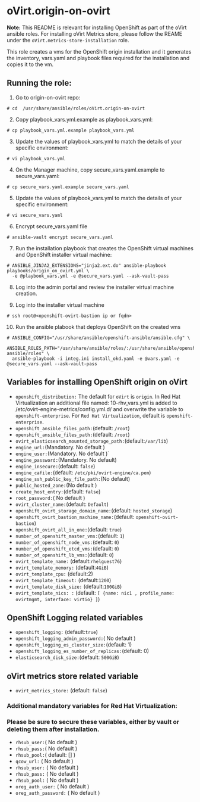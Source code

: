 # oVirt.origin-on-ovirt

**Note:** This README is relevant for installing OpenShift as part of the oVirt
ansible roles. For installing oVirt Metrics store, please follow the REAME under the
`oVirt.metrics-store-installation` role.

This role creates a vms for the OpenShift origin
installation and it generates the inventory, vars.yaml and playbook files
required for the installation and copies it to the vm.

## Running the role:

1. Go to origin-on-ovirt repo:
```
# cd  /usr/share/ansible/roles/oVirt.origin-on-ovirt
```

2. Copy playbook_vars.yml.example as playbook_vars.yml:
```
# cp playbook_vars.yml.example playbook_vars.yml
```
3. Update the values of playbook_vars.yml to match the details of your specific environment:
```
# vi playbook_vars.yml
```

4. On the Manager machine, copy secure_vars.yaml.example to secure_vars.yaml:
```
# cp secure_vars.yaml.example secure_vars.yaml
```

5. Update the values of playbook_vars.yml to match the details of your specific environment:
```
# vi secure_vars.yaml
```

6. Encrypt secure_vars.yaml file
```
# ansible-vault encrypt secure_vars.yaml
```

7. Run the installation playbook that creates the OpenShift virtual machines and OpenShift installer virtual machine:
```
# ANSIBLE_JINJA2_EXTENSIONS="jinja2.ext.do" ansible-playbook playbooks/origin_on_ovirt.yml \
  -e @playbook_vars.yml -e @secure_vars.yaml --ask-vault-pass
```

8. Log into the admin portal and review the installer virtual machine creation.

9. Log into the installer virtual machine
```
# ssh root@<openshift-ovirt-bastion ip or fqdn>
```

10. Run the ansible plabook that deploys OpenShift on the created vms

```
# ANSIBLE_CONFIG="/usr/share/ansible/openshift-ansible/ansible.cfg" \
  ANSIBLE_ROLES_PATH="/usr/share/ansible/roles/:/usr/share/ansible/openshift-ansible/roles" \
  ansible-playbook -i integ.ini install_okd.yaml -e @vars.yaml -e @secure_vars.yaml --ask-vault-pass
```

## Variables for installing OpenShift origin on oVirt

- `openshift_distribution:`
   The default for `oVirt` is `origin`.
   In Red Hat Virtualization an additional file named: 10-rhv_vars.yml
   is added to /etc/ovirt-engine-metrics/config.yml.d/
   and overwrite the variable to `openshift-enterprise`.
   For `Red Hat Virtualization`, default is `openshift-enterprise`.
- `openshift_ansible_files_path:`(default: `/root`)
- `openshift_ansible_files_path:`(default: `/root`)
- `ovirt_elasticsearch_mounted_storage_path:`(default:`/var/lib`)
- `engine_url:`(Mandatory. No default )
- `engine_user:`(Mandatory. No default )`
- `engine_password:`(Mandatory. No default)
- `engine_insecure:`(default: `false`)
- `engine_cafile:`(default: `/etc/pki/ovirt-engine/ca.pem`)
- `engine_ssh_public_key_file_path:`(No default)
- `public_hosted_zone:`(No default )
- `create_host_entry:`(default: `false`)
- `root_password:`( No default )
- `ovirt_cluster_name:`(default: `Default`)
- `openshift_ovirt_storage_domain_name:`(default: `hosted_storage`)
- `openshift_ovirt_bastion_machine_name:`(default: `openshift-ovirt-bastion`)
- `openshift_ovirt_all_in_one:`(default: `true`)
- `number_of_openshift_master_vms:`(default: `1`)
- `number_of_openshift_node_vms:`(default: `0`)
- `number_of_openshift_etcd_vms:`(default: `0`)
- `number_of_openshift_lb_vms:`(default: `0`)
- `ovirt_template_name:` (default:`rhelguest76`)
- `ovirt_template_memory:` (default:`4GiB`)
- `ovirt_template_cpu:` (default:2)
- `ovirt_template_timeout:` (default:`1200`)
- `ovirt_template_disk_size:` (default:`100GiB`)
- `ovirt_template_nics: :` (default: `[ {name: nic1 , profile_name: ovirtmgmt, interface: virtio} ]`)

## OpenShift Logging related variables

- `openshift_logging:` (default:`true`)
- `openshift_logging_admin_password:`( No default )
- `openshift_logging_es_cluster_size:`(default: 1)
- `openshift_logging_es_number_of_replicas:`(default: 0)
- `elasticsearch_disk_size:`(default: `500GiB`)

## oVirt metrics store related variable
- `ovirt_metrics_store:` (default: `false`)

### Additional mandatory variables for Red Hat Virtualization:
### Please be sure to secure these variables, either by vault or deleting them after installation.

- `rhsub_user:`( No default )
- `rhsub_pass:`( No default )
- `rhsub_pool:`( default: [] )
- `qcow_url:` ( No default )
- `rhsub_user:` ( No default )
- `rhsub_pass:` ( No default )
- `rhsub_pool:` ( No default )
- `oreg_auth_user:` ( No default )
- `oreg_auth_password:` ( No default )
